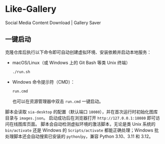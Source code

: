 # Like-Gallery
Social Media Content Download  |  Gallery Saver

## 一键启动

克隆仓库后执行以下命令即可自动创建虚拟环境、安装依赖并启动本地服务：

- macOS/Linux（或 Windows 上的 Git Bash 等类 Unix 终端）

  ```bash
  ./run.sh
  ```

- Windows 命令提示符（CMD）：

  ```cmd
  run.cmd
  ```

  也可以在资源管理器中双击 `run.cmd` 一键启动。

脚本会读取 `sia-desktop` 的配置（默认端口 `18080`），并在首次运行时初始化图库目录与 `images.json`。
启动成功后在浏览器打开 `http://127.0.0.1:18080` 即可访问在线图库页面。
脚本会自动检测虚拟环境的激活脚本，无论是类 Unix 系统的 `bin/activate` 还是 Windows 的 `Scripts/activate` 都能正确处理；Windows 批处理脚本还会自动搜索已安装的 `python`/`py`，兼容 Python 3.10、3.11 和 3.12。
